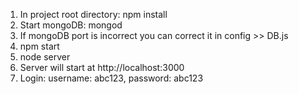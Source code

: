 1. In project root directory: npm install
2. Start mongoDB: mongod
3. If mongoDB port is incorrect you can correct it in config >> DB.js
4. npm start
5. node server
6. Server will start at http://localhost:3000
7. Login: username: abc123, password: abc123